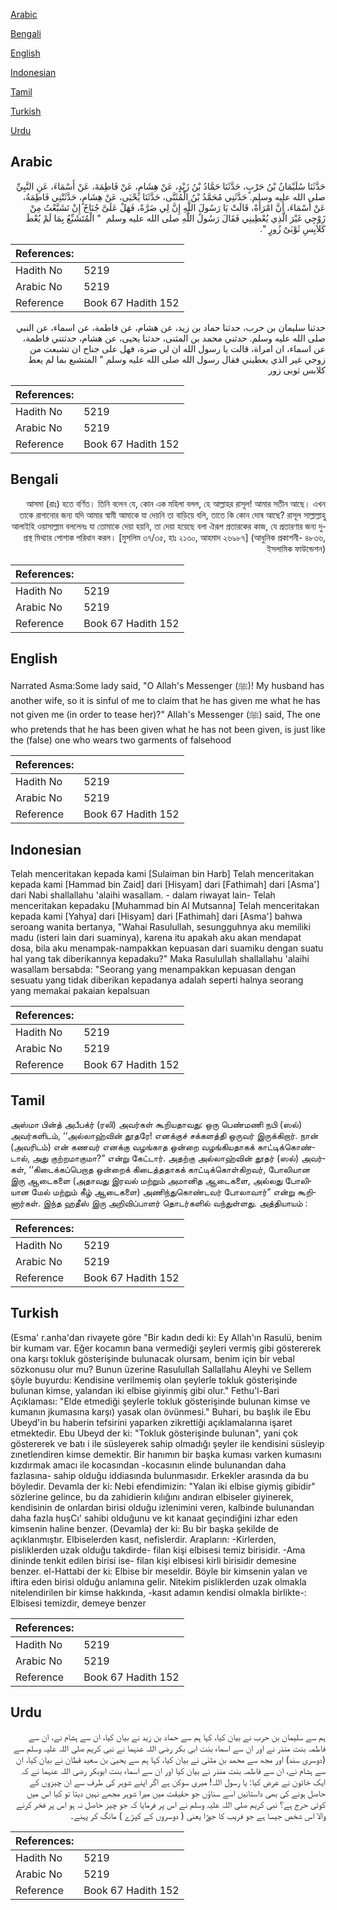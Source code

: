 [Arabic](#arabic)

[Bengali](#bengali)

[English](#english)

[Indonesian](#indonesian)

[Tamil](#tamil)

[Turkish](#turkish)

[Urdu](#urdu)

## Arabic


<div dir="rtl" lang="ar" style={{fontSize:'larger',backgroundColor:'#f8f9fa',padding:20}}>
حَدَّثَنَا سُلَيْمَانُ بْنُ حَرْبٍ، حَدَّثَنَا حَمَّادُ بْنُ زَيْدٍ، عَنْ هِشَامٍ، عَنْ فَاطِمَةَ، عَنْ أَسْمَاءَ، عَنِ النَّبِيِّ صلى الله عليه وسلم‏.‏ حَدَّثَنِي مُحَمَّدُ بْنُ الْمُثَنَّى، حَدَّثَنَا يَحْيَى، عَنْ هِشَامٍ، حَدَّثَتْنِي فَاطِمَةُ، عَنْ أَسْمَاءَ، أَنَّ امْرَأَةً، قَالَتْ يَا رَسُولَ اللَّهِ إِنَّ لِي ضَرَّةً، فَهَلْ عَلَىَّ جُنَاحٌ إِنْ تَشَبَّعْتُ مِنْ زَوْجِي غَيْرَ الَّذِي يُعْطِينِي فَقَالَ رَسُولُ اللَّهِ صلى الله عليه وسلم ‏ "‏ الْمُتَشَبِّعُ بِمَا لَمْ يُعْطَ كَلاَبِسِ ثَوْبَىْ زُورٍ ‏"‏‏.‏
</div>
<div style={{backgroundColor:'#f8f9fa',padding:20, marginBottom: 10}}><table> <thead> <tr> <th>References:</th> <th></th> </tr> </thead> <tbody><tr><td>Hadith No</td><td>5219</td></tr><tr><td>Arabic No</td><td>5219</td></tr><tr><td>Reference</td><td>Book 67 Hadith 152</td></tr></tbody></table></div>


<div dir="rtl" lang="ar" style={{fontSize:'larger',backgroundColor:'#f8f9fa',padding:20}}>
حدثنا سليمان بن حرب، حدثنا حماد بن زيد، عن هشام، عن فاطمة، عن اسماء، عن النبي صلى الله عليه وسلم. حدثني محمد بن المثنى، حدثنا يحيى، عن هشام، حدثتني فاطمة، عن اسماء، ان امراة، قالت يا رسول الله ان لي ضرة، فهل على جناح ان تشبعت من زوجي غير الذي يعطيني فقال رسول الله صلى الله عليه وسلم " المتشبع بما لم يعط كلابس ثوبى زور
</div>
<div style={{backgroundColor:'#f8f9fa',padding:20, marginBottom: 10}}><table> <thead> <tr> <th>References:</th> <th></th> </tr> </thead> <tbody><tr><td>Hadith No</td><td>5219</td></tr><tr><td>Arabic No</td><td>5219</td></tr><tr><td>Reference</td><td>Book 67 Hadith 152</td></tr></tbody></table></div>

## Bengali


<div dir="rtl" lang="bn" style={{fontSize:'larger',backgroundColor:'#f8f9fa',padding:20}}>
আসমা (রাঃ) হতে বর্ণিত। তিনি বলেন যে, কোন এক মহিলা বলল, হে আল্লাহর রাসূল! আমার সতীন আছে। এখন তাকে রাগানোর জন্য যদি আমার স্বামী আমাকে যা দেয়নি তা বাড়িয়ে বলি, তাতে কি কোন দোষ আছে? রাসূল সাল্লাল্লাহু আলাইহি ওয়াসাল্লাম বললেনঃ যা তোমাকে দেয়া হয়নি, তা দেয়া হয়েছে বলা ঐরূপ প্রতারকের কাজ, যে প্রতারণার জন্য দুপ্রস্থ মিথ্যার পোশাক পরিধান করল। [মুসলিম ৩৭/৩৫, হাঃ ২১৩০, আহমাদ ২৬৯৮৭] (আধুনিক প্রকাশনী- ৪৮৩৬, ইসলামিক ফাউন্ডেশন)
</div>
<div style={{backgroundColor:'#f8f9fa',padding:20, marginBottom: 10}}><table> <thead> <tr> <th>References:</th> <th></th> </tr> </thead> <tbody><tr><td>Hadith No</td><td>5219</td></tr><tr><td>Arabic No</td><td>5219</td></tr><tr><td>Reference</td><td>Book 67 Hadith 152</td></tr></tbody></table></div>

## English


<div dir="ltr" lang="en" style={{fontSize:'larger',backgroundColor:'#f8f9fa',padding:20}}>
Narrated Asma:Some lady said, "O Allah's Messenger (ﷺ)! My husband has another wife, so it is sinful of me to claim that he has given me what he has not given me (in order to tease her)?" Allah's Messenger (ﷺ) said, The one who pretends that he has been given what he has not been given, is just like the (false) one who wears two garments of falsehood
</div>
<div style={{backgroundColor:'#f8f9fa',padding:20, marginBottom: 10}}><table> <thead> <tr> <th>References:</th> <th></th> </tr> </thead> <tbody><tr><td>Hadith No</td><td>5219</td></tr><tr><td>Arabic No</td><td>5219</td></tr><tr><td>Reference</td><td>Book 67 Hadith 152</td></tr></tbody></table></div>

## Indonesian


<div dir="ltr" lang="id" style={{fontSize:'larger',backgroundColor:'#f8f9fa',padding:20}}>
Telah menceritakan kepada kami [Sulaiman bin Harb] Telah menceritakan kepada kami [Hammad bin Zaid] dari [Hisyam] dari [Fathimah] dari [Asma'] dari Nabi shallallahu 'alaihi wasallam. - dalam riwayat lain- Telah menceritakan kepadaku [Muhammad bin Al Mutsanna] Telah menceritakan kepada kami [Yahya] dari [Hisyam] dari [Fathimah] dari [Asma'] bahwa seroang wanita bertanya, "Wahai Rasulullah, sesungguhnya aku memiliki madu (isteri lain dari suaminya), karena itu apakah aku akan mendapat dosa, bila aku menampak-nampakkan kepuasan dari suamiku dengan suatu hal yang tak diberikannya kepadaku?" Maka Rasulullah shallallahu 'alaihi wasallam bersabda: "Seorang yang menampakkan kepuasan dengan sesuatu yang tidak diberikan kepadanya adalah seperti halnya seorang yang memakai pakaian kepalsuan
</div>
<div style={{backgroundColor:'#f8f9fa',padding:20, marginBottom: 10}}><table> <thead> <tr> <th>References:</th> <th></th> </tr> </thead> <tbody><tr><td>Hadith No</td><td>5219</td></tr><tr><td>Arabic No</td><td>5219</td></tr><tr><td>Reference</td><td>Book 67 Hadith 152</td></tr></tbody></table></div>

## Tamil


<div dir="ltr" lang="ta" style={{fontSize:'larger',backgroundColor:'#f8f9fa',padding:20}}>
அஸ்மா பின்த் அபீபக்ர் (ரலி) அவர்கள் கூறியதாவது: ஒரு பெண்மணி நபி (ஸல்) அவர்களிடம், ‘‘அல்லாஹ்வின் தூதரே! எனக்குச் சக்களத்தி ஒருவர் இருக்கிறார். நான் (அவரிடம்) என் கணவர் எனக்கு வழங்காத ஒன்றை வழங்கியதாகக் காட்டிக்கொண்டால், அது குற்றமாகுமா?” என்று கேட்டார். அதற்கு அல்லாஹ்வின் தூதர் (ஸல்) அவர்கள், ‘‘கிடைக்கப்பெறாத ஒன்றைக் கிடைத்ததாகக் காட்டிக்கொள்கிறவர், போலியான இரு ஆடைகளை (அதாவது இரவல் மற்றும் அமானித ஆடைகளை, அல்லது போலியான மேல் மற்றும் கீழ் ஆடைகளை) அணிந்துகொண்டவர் போலாவார்” என்று கூறினார்கள். இந்த ஹதீஸ் இரு அறிவிப்பாளர் தொடர்களில் வந்துள்ளது. அத்தியாயம் :
</div>
<div style={{backgroundColor:'#f8f9fa',padding:20, marginBottom: 10}}><table> <thead> <tr> <th>References:</th> <th></th> </tr> </thead> <tbody><tr><td>Hadith No</td><td>5219</td></tr><tr><td>Arabic No</td><td>5219</td></tr><tr><td>Reference</td><td>Book 67 Hadith 152</td></tr></tbody></table></div>

## Turkish


<div dir="ltr" lang="tr" style={{fontSize:'larger',backgroundColor:'#f8f9fa',padding:20}}>
(Esma' r.anha'dan rivayete göre "Bir kadın dedi ki: Ey Allah'ın Rasulü, benim bir kumam var. Eğer kocamın bana vermediği şeyleri vermiş gibi göstererek ona karşı tokluk gösterişinde bulunacak olursam, benim için bir vebal sözkonusu olur mu? Bunun üzerine Rasulullah Sallallahu Aleyhi ve Sellem şöyle buyurdu: Kendisine verilmemiş olan şeylerle tokluk gösterişinde bulunan kimse, yalandan iki elbise giyinmiş gibi olur." Fethu'l-Bari Açıklaması: "Elde etmediği şeylerle tokluk gösterişinde bulunan kimse ve kumanın jkumasına karşı) yasak olan övünmesi." Buhari, bu başlık ile Ebu Ubeyd'in bu haberin tefsirini yaparken zikrettiği açıklamalarına işaret etmektedir. Ebu Ubeyd der ki: "Tokluk gösterişinde bulunan", yani çok göstererek ve batı i ile süsleyerek sahip olmadığı şeyler ile kendisini süsleyip zınetlendiren kimse demektir. Bir hanımın bir başka kuması varken kumasını kızdırmak amacı ile kocasından -kocasının elinde bulunandan daha fazlasına- sahip olduğu iddiasında bulunmasıdır. Erkekler arasında da bu böyledir. Devamla der ki: Nebi efendimizin: "Yalan iki elbise giymiş gibidir" sözlerine gelince, bu da zahidierin kılığını andıran elbiseler giyinerek, kendisinin de onlardan birisi olduğu izlenimini veren, kalbinde bulunandan daha fazla huşCı' sahibi olduğunu ve kıt kanaat geçindiğini izhar eden kimsenin haline benzer. (Devamla) der ki: Bu bir başka şekilde de açıklanmıştır. Elbiselerden kasıt, nefislerdir. Arapların: -Kirlerden, pisliklerden uzak olduğu takdirde- filan kişi elbisesi temiz birisidir. -Ama dininde tenkit edilen birisi ise- filan kişi elbisesi kirli birisidir demesine benzer. el-Hattabi der ki: Elbise bir meseldir. Böyle bir kimsenin yalan ve iftira eden birisi olduğu anlamına gelir. Nitekim pisliklerden uzak olmakla nitelendirilen bir kimse hakkında, -kasıt adamın kendisi olmakla birlikte-: Elbisesi temizdir, demeye benzer
</div>
<div style={{backgroundColor:'#f8f9fa',padding:20, marginBottom: 10}}><table> <thead> <tr> <th>References:</th> <th></th> </tr> </thead> <tbody><tr><td>Hadith No</td><td>5219</td></tr><tr><td>Arabic No</td><td>5219</td></tr><tr><td>Reference</td><td>Book 67 Hadith 152</td></tr></tbody></table></div>

## Urdu


<div dir="rtl" lang="ur" style={{fontSize:'larger',backgroundColor:'#f8f9fa',padding:20}}>
ہم سے سلیمان بن حرب نے بیان کیا، کہا ہم سے حماد بن زید نے بیان کیا، ان سے ہشام نے، ان سے فاطمہ بنت منذر نے اور ان سے اسماء بنت ابی بکر رضی اللہ عنہما نے نبی کریم صلی اللہ علیہ وسلم سے (دوسری سند) اور مجھ سے محمد بن مثنٰی نے بیان کیا، کہا ہم سے یحییٰ بن سعید قطان نے بیان کیا، ان سے ہشام نے، ان سے فاطمہ بنت منذر نے بیان کیا اور ان سے اسماء بنت ابوبکر رضی اللہ عنہما نے کہ ایک خاتون نے عرض کیا: یا رسول اللہ! میری سوکن ہے اگر اپنے شوہر کی طرف سے ان چیزوں کے حاصل ہونے کی بھی داستانیں اسے سناؤں جو حقیقت میں میرا شوہر مجھے نہیں دیتا تو کیا اس میں کوئی حرج ہے؟ نبی کریم صلی اللہ علیہ وسلم نے اس پر فرمایا کہ جو چیز حاصل نہ ہو اس پر فخر کرنے والا اس شخص جیسا ہے جو فریب کا جوڑا یعنی ( دوسروں کے کپڑے ) مانگ کر پہنے۔
</div>
<div style={{backgroundColor:'#f8f9fa',padding:20, marginBottom: 10}}><table> <thead> <tr> <th>References:</th> <th></th> </tr> </thead> <tbody><tr><td>Hadith No</td><td>5219</td></tr><tr><td>Arabic No</td><td>5219</td></tr><tr><td>Reference</td><td>Book 67 Hadith 152</td></tr></tbody></table></div>